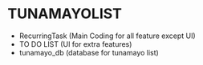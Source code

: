 # TUNAMAYOLIST
- RecurringTask (Main Coding for all feature except UI)
- TO DO LIST (UI for extra features)
- tunamayo_db (database for tunamayo list)

